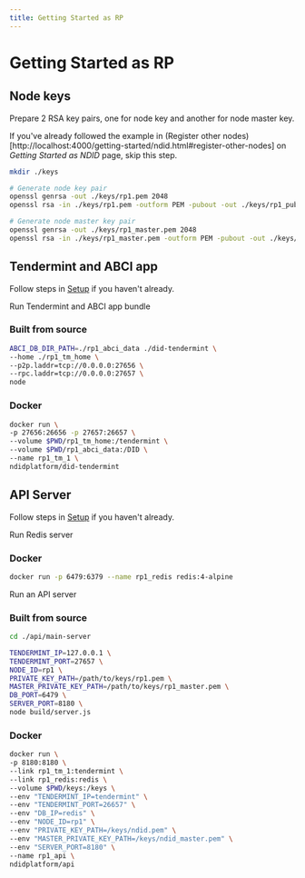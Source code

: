 ```yaml
---
title: Getting Started as RP
---
```


# Getting Started as RP

## Node keys

Prepare 2 RSA key pairs, one for node key and another for node master key.

If you've already followed the example in (Register other nodes)[http://localhost:4000/getting-started/ndid.html#register-other-nodes] on _Getting Started as NDID_ page, skip this step.

```sh
mkdir ./keys

# Generate node key pair
openssl genrsa -out ./keys/rp1.pem 2048
openssl rsa -in ./keys/rp1.pem -outform PEM -pubout -out ./keys/rp1_pub.pem

# Generate node master key pair
openssl genrsa -out ./keys/rp1_master.pem 2048
openssl rsa -in ./keys/rp1_master.pem -outform PEM -pubout -out ./keys/rp1_master_pub.pem
```

## Tendermint and ABCI app

Follow steps in [Setup](/getting-started/setup.html#setup-more-tendermint-nodes) if you haven't already.

Run Tendermint and ABCI app bundle

### Built from source

```sh
ABCI_DB_DIR_PATH=./rp1_abci_data ./did-tendermint \
--home ./rp1_tm_home \
--p2p.laddr=tcp://0.0.0.0:27656 \
--rpc.laddr=tcp://0.0.0.0:27657 \
node
```

### Docker

```sh
docker run \
-p 27656:26656 -p 27657:26657 \
--volume $PWD/rp1_tm_home:/tendermint \
--volume $PWD/rp1_abci_data:/DID \
--name rp1_tm_1 \
ndidplatform/did-tendermint
```

## API Server

Follow steps in [Setup](/getting-started/setup.html#api-server) if you haven't already.

Run Redis server

### Docker

```sh
docker run -p 6479:6379 --name rp1_redis redis:4-alpine
```

Run an API server

### Built from source

```sh
cd ./api/main-server

TENDERMINT_IP=127.0.0.1 \
TENDERMINT_PORT=27657 \
NODE_ID=rp1 \
PRIVATE_KEY_PATH=/path/to/keys/rp1.pem \
MASTER_PRIVATE_KEY_PATH=/path/to/keys/rp1_master.pem \
DB_PORT=6479 \
SERVER_PORT=8180 \
node build/server.js
```

### Docker

```sh
docker run \
-p 8180:8180 \
--link rp1_tm_1:tendermint \
--link rp1_redis:redis \
--volume $PWD/keys:/keys \
--env "TENDERMINT_IP=tendermint" \
--env "TENDERMINT_PORT=26657" \
--env "DB_IP=redis" \
--env "NODE_ID=rp1" \
--env "PRIVATE_KEY_PATH=/keys/ndid.pem" \
--env "MASTER_PRIVATE_KEY_PATH=/keys/ndid_master.pem" \
--env "SERVER_PORT=8180" \
--name rp1_api \
ndidplatform/api
```
